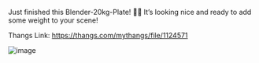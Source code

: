 Just finished this Blender-20kg-Plate! 🏋️‍♂️ It’s looking nice and ready to add some weight to your scene!

Thangs Link: https://thangs.com/mythangs/file/1124571

![image](https://github.com/user-attachments/assets/073014c4-b2b1-4f3e-9d3b-54d3ea9dbf7b)

